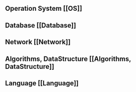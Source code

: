 ## Operation System [[OS]]
## Database [[Database]]
## Network [[Network]]
## Algorithms, DataStructure [[Algorithms, DataStructure]]
## Language [[Language]]
